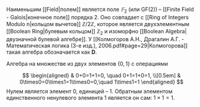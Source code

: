Наименьшим [[Field|полем]] является поле $𝔽_2$ (или $\mathrm{GF}(2)$) – [[Finite Field - Galois|конечное поле]] порядка $2$. Оно совпадает с [[Ring of Integers Modulo n|кольцом вычетов]] $ℤ/2ℤ$, которое является двухэлементным [[Boolean Ring|булевым кольцом]] $ℤ_2$ и изоморфно [[Boolean Algebra|двузначной булевой алгебре]]. У [[Колмогоров А.Н., Драгалин А.Г. - Математическая логика (3-е изд.), 2006.pdf#page=29|Колмогорова]] такая алгебра обозначается как $\mathbf{D}$.

Алгебра на множестве из двух элементов $\{ 0, 1 \}$ с операциями 

$$
\begin{aligned}
& 0+0=1+1=0, \quad 0+1=1+0=1, \\[0.5em]
& 0\times0=0\times1=1\times0=0,\quad 1\times1=1
\end{aligned}
$$ 
Нулем является элемент $0$, единицей – $1$. Обратным элементом единственного ненулевого элемента $1$ является он сам: $1\times1=1$. 

